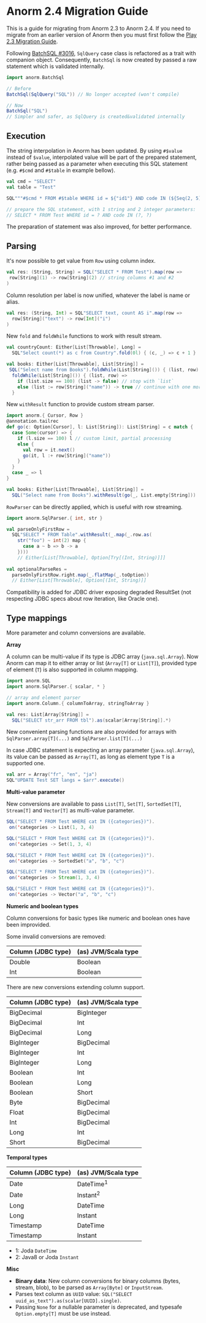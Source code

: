 # Anorm 2.4 Migration Guide

This is a guide for migrating from Anorm 2.3 to Anorm 2.4. If you need to migrate from an earlier version of Anorm then you must first follow the [Play 2.3 Migration Guide](https://www.playframework.com/documentation/2.3.x/Migration23).

Following [BatchSQL #3016](https://github.com/playframework/playframework/commit/722cd55a3a5369f911f5d11f7c93ba4bf100ca23), `SqlQuery` case class is refactored as a trait with companion object. 
Consequently, `BatchSql` is now created by passed a raw statement which is validated internally.

```scala
import anorm.BatchSql

// Before
BatchSql(SqlQuery("SQL")) // No longer accepted (won't compile)

// Now
BatchSql("SQL")
// Simpler and safer, as SqlQuery is created&validated internally
```

## Execution

The string interpolation in Anorm has been updated. By using `#$value` instead of `$value`, interpolated value will be part of the prepared statement, rather being passed as a parameter when executing this SQL statement (e.g. `#$cmd` and `#$table` in example bellow).

```scala
val cmd = "SELECT"
val table = "Test"

SQL"""#$cmd * FROM #$table WHERE id = ${"id1"} AND code IN (${Seq(2, 5)})"""

// prepare the SQL statement, with 1 string and 2 integer parameters:
// SELECT * FROM Test WHERE id = ? AND code IN (?, ?)
```

The preparation of statement was also improved, for better performance.

## Parsing

It's now possible to get value from `Row` using column index.

```scala
val res: (String, String) = SQL("SELECT * FROM Test").map(row =>
 row[String](1) -> row[String](2) // string columns #1 and #2
)
```

Column resolution per label is now unified, whatever the label is name or alias.

```scala
val res: (String, Int) = SQL"SELECT text, count AS i".map(row =>
  row[String]("text") -> row[Int]("i")
)
```

New `fold` and `foldWhile` functions to work with result stream.

```scala
val countryCount: Either[List[Throwable], Long] = 
  SQL"Select count(*) as c from Country".fold(0l) { (c, _) => c + 1 }

val books: Either[List[Throwable], List[String]] =
 SQL("Select name from Books").foldWhile(List[String]()) { (list, row) => 
  foldWhile(List[String]()) { (list, row) =>
    if (list.size == 100) (list -> false) // stop with `list`
    else (list := row[String]("name")) -> true // continue with one more name
  }
```

New `withResult` function to provide custom stream parser.

```scala
import anorm.{ Cursor, Row }
@annotation.tailrec
def go(c: Option[Cursor], l: List[String]): List[String] = c match {
  case Some(cursor) => {
    if (l.size == 100) l // custom limit, partial processing
    else {
      val row = it.next()
      go(it, l :+ row[String]("name"))
    }
  }
  case _ => l
}

val books: Either[List[Throwable], List[String]] =
  SQL("Select name from Books").withResult(go(_, List.empty[String]))
```

`RowParser` can be directly applied, which is useful with row streaming.

```scala
import anorm.SqlParser.{ int, str }

val parseOnlyFirstRow =
  SQL"SELECT * FROM Table".withResult(_.map(_.row.as(
    str("foo") ~ int(2) map {
      case a ~ b => b -> a
    })))
    // Either[List[Throwable], Option[Try[(Int, String)]]]
    
val optionalParseRes =
  parseOnlyFirstRow.right.map(_.flatMap(_.toOption))
  // Either[List[Throwable], Option[(Int, String)]]
```

Compatibility is added for JDBC driver exposing degraded ResultSet (not respecting JDBC specs about row iteration, like Oracle one).

## Type mappings

More parameter and column conversions are available.

**Array**

A column can be multi-value if its type is JDBC array (`java.sql.Array`). Now Anorm can map it to either array or list (`Array[T]` or `List[T]`), provided type of element (`T`) is also supported in column mapping.

```scala
import anorm.SQL
import anorm.SqlParser.{ scalar, * }

// array and element parser
import anorm.Column.{ columnToArray, stringToArray }

val res: List[Array[String]] =
  SQL("SELECT str_arr FROM tbl").as(scalar[Array[String]].*)
```

New convenient parsing functions are also provided for arrays with `SqlParser.array[T](...)` and `SqlParser.list[T](...)`

In case JDBC statement is expecting an array parameter (`java.sql.Array`), its value can be passed as `Array[T]`, as long as element type `T` is a supported one.

```scala
val arr = Array("fr", "en", "ja")
SQL"UPDATE Test SET langs = $arr".execute()
```

**Multi-value parameter**

New conversions are available to pass `List[T]`, `Set[T]`, `SortedSet[T]`, `Stream[T]` and `Vector[T]` as multi-value parameter.

```scala
SQL("SELECT * FROM Test WHERE cat IN ({categories})").
 on('categories -> List(1, 3, 4)

SQL("SELECT * FROM Test WHERE cat IN ({categories})").
 on('categories -> Set(1, 3, 4)

SQL("SELECT * FROM Test WHERE cat IN ({categories})").
 on('categories -> SortedSet("a", "b", "c")

SQL("SELECT * FROM Test WHERE cat IN ({categories})").
 on('categories -> Stream(1, 3, 4)

SQL("SELECT * FROM Test WHERE cat IN ({categories})").
 on('categories -> Vector("a", "b", "c")
```

**Numeric and boolean types**

Column conversions for basic types like numeric and boolean ones have been improvided.

Some invalid conversions are removed:

Column (JDBC type) | (as) JVM/Scala type
-------------------|---------------------
Double             | Boolean
Int                | Boolean

There are new conversions extending column support.

Column (JDBC type) | (as) JVM/Scala type
-------------------|---------------------
BigDecimal         | BigInteger
BigDecimal         | Int
BigDecimal         | Long
BigInteger         | BigDecimal
BigInteger         | Int
BigInteger         | Long
Boolean            | Int
Boolean            | Long
Boolean            | Short
Byte               | BigDecimal
Float              | BigDecimal
Int                | BigDecimal
Long               | Int
Short              | BigDecimal

**Temporal types**

Column (JDBC type) | (as) JVM/Scala type
-------------------|---------------------
Date               | DateTime<sup>1</sup>
Date               | Instant<sup>2</sup>
Long               | DateTime
Long               | Instant
Timestamp          | DateTime
Timestamp          | Instant

- 1: Joda `DateTime`
- 2: Java8 or Joda `Instant`

**Misc**

- **Binary data**: New column conversions for binary columns (bytes, stream, blob), to be parsed as `Array[Byte]` or `InputStream`.
- Parses text column as `UUID` value: `SQL("SELECT uuid_as_text").as(scalar[UUID].single)`.
- Passing `None` for a nullable parameter is deprecated, and typesafe `Option.empty[T]` must be use instead.
